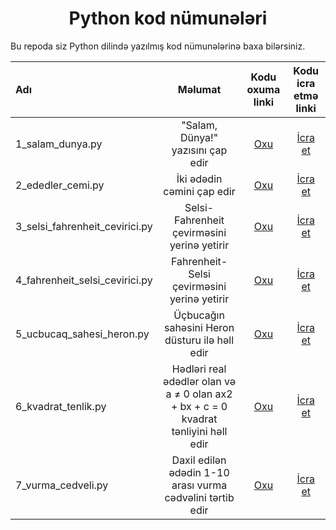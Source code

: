 <h1 align="center">Python kod nümunələri</h1>

Bu repoda siz Python dilində yazılmış kod nümunələrinə baxa bilərsiniz. 

| Adı         | Məlumat | Kodu oxuma linki | Kodu icra etmə linki |
| :---       |    :----:   |     :---:     |  :---:   |
| 1_salam_dunya.py | "Salam, Dünya!" yazısını çap edir |  [Oxu](https://github.com/nurlan-aliyev/azresource/blob/d93c748eb829d5d77b2f303d5be2d4ec8e198942/Python/Kod%20n%C3%BCmun%C9%99l%C9%99ri/1_salam_dunya.py)  | <a href="https://replit.com/@NurlanAliyev/1salamdunya" target="_blank">İcra et</a>        |
| 2_ededler_cemi.py| İki ədədin cəmini çap edir | [Oxu](https://github.com/nurlan-aliyev/azresource/blob/d93c748eb829d5d77b2f303d5be2d4ec8e198942/Python/Kod%20n%C3%BCmun%C9%99l%C9%99ri/2_ededler_cemi.py)  |  [İcra et]( https://replit.com/@NurlanAliyev/2ededlercemipy?v=1)        |
| 3_selsi_fahrenheit_cevirici.py | Selsi-Fahrenheit çevirməsini yerinə yetirir | [Oxu](https://github.com/nurlan-aliyev/azresource/blob/d93c748eb829d5d77b2f303d5be2d4ec8e198942/Python/Kod%20n%C3%BCmun%C9%99l%C9%99ri/3_selsi_fahrenheit_cevirici.py)  |  [İcra et](https://replit.com/@NurlanAliyev/3SelsiFahrenheitCevirici#main.py)        |
| 4_fahrenheit_selsi_cevirici.py | Fahrenheit-Selsi çevirməsini yerinə yetirir | [Oxu](https://github.com/nurlan-aliyev/azresource/blob/d93c748eb829d5d77b2f303d5be2d4ec8e198942/Python/Kod%20n%C3%BCmun%C9%99l%C9%99ri/4_fahrenheit_selsi_cevirici.py)  |  [İcra et](https://replit.com/@NurlanAliyev/4FahrenheitSelsiCevirici)        |
| 5_ucbucaq_sahesi_heron.py | Üçbucağın sahəsini Heron düsturu ilə həll edir | [Oxu](https://github.com/nurlan-aliyev/azresource/blob/d93c748eb829d5d77b2f303d5be2d4ec8e198942/Python/Kod%20n%C3%BCmun%C9%99l%C9%99ri/5_ucbucaq_sahesi_heron.py)  |  [İcra et](https://replit.com/@NurlanAliyev/5UcbucaqSahesiHeron#main.py)        |
| 6_kvadrat_tenlik.py | Hədləri real ədədlər olan və a ≠ 0 olan ax2 + bx + c = 0 kvadrat tənliyini həll edir | [Oxu](https://github.com/nurlan-aliyev/azresource/blob/d93c748eb829d5d77b2f303d5be2d4ec8e198942/Python/Kod%20n%C3%BCmun%C9%99l%C9%99ri/6_kvadrat_tenlik.py)  |  [İcra et]( https://replit.com/@NurlanAliyev/6KvadratTenlik#main.py)        |
| 7_vurma_cedveli.py | Daxil edilən ədədin 1-10 arası vurma cədvəlini tərtib edir | [Oxu](https://github.com/nurlan-aliyev/azresource/blob/d93c748eb829d5d77b2f303d5be2d4ec8e198942/Python/Kod%20n%C3%BCmun%C9%99l%C9%99ri/7_vurma_cedveli.py)  |  [İcra et](https://replit.com/@NurlanAliyev/7VurmaCedveli#main.py)        |
